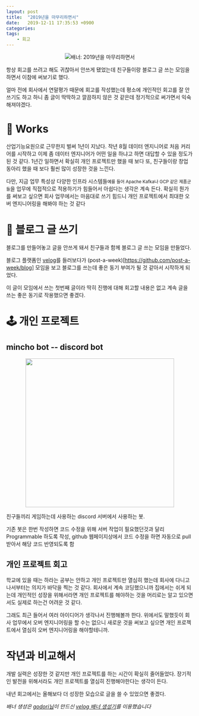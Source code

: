 ```yaml
---
layout: post
title:  "2019년을 마무리하면서"
date:   2019-12-11 17:35:53 +0900
categories: 
tags:
    - 회고
---
```


<div style="text-align:center; margin-bottom:1em;">
    <img src="https://i.imgur.com/rzgfRKQ.png" alt="배너: 2019년을 마무리하면서">
</div>

항상 회고를 쓰려고 해도 귀찮아서 안쓰게 됐었는데 친구들이랑 블로그 글 쓰는 모임을 하면서 이참에 써보기로 했다.

얼마 전에 회사에서 연말평가 때문에 회고를 작성했는데 평소에 개인적인 회고를 잘 안쓰기도 하고 하니 좀 글이 딱딱하고 깔끔하지 않은 것 같은데 정기적으로 써가면서 익숙해져야겠다.

# 👔 Works
산업기능요원으로 근무한지 벌써 1년이 지났다. 작년 8월 데이터 엔지니어로 처음 커리어를 시작하고 이제 좀 데이터 엔지니어가 어떤 일을 하냐고 하면 대답할 수 있을 정도가 된 것 같다. 1년간 일하면서 확실히 개인 프로젝트만 했을 때 보다 또, 친구들이랑 창업 동아리 했을 때 보다 훨씬 많이 성장한 것을 느낀다.

다만, 지금 업무 특성상 다양한 인프라 시스템들<small>예를 들어 Apache Kafka나 GCP 같은 제품군들</small>을 업무에 직접적으로 적용하기가 힘들어서 아쉽다는 생각은 계속 든다. 확실히 뭔가를 써보고 싶으면 회사 업무에서는 마음대로 쓰기 힘드니 개인 프로젝트에서 최대한 오버 엔지니어링을 해봐야 하는 것 같다


# 📝 블로그 글 쓰기
블로그를 만들어놓고 글을 안쓰게 돼서 친구들과 함께 블로그 글 쓰는 모임을 만들었다.

블로그 플랫폼인 [velog](https://velog.io)를 들러보다가 (post-a-week)[https://github.com/post-a-week/blog] 모임을 보고 블로그를 쓰는데 좋은 동기 부여가 될 것 같아서 시작하게 되었다.

이 글이 모임에서 쓰는 첫번째 글이라 딱히 진행에 대해 회고할 내용은 없고 계속 글을 쓰는 좋은 동기로 작용했으면 좋겠다.

# 🕹️ 개인 프로젝트

## mincho bot -- discord bot
<!-- ![discord bot: !sora 연어 알밥](https://i.imgur.com/Vjw9MNF.png) -->
<div style="text-align:center; margin-bottom:1em;">
    <img src="https://i.imgur.com/Vjw9MNF.png" style="width:400px;">
</div>

친구들끼리 게임하는데 사용하는 discord 서버에서 사용하는 봇.

기존 봇은 한번 작성하면 코드 수정을 위해 서버 작업이 필요했던것과 달리 Programmable 하도록 작성, github 웹페이지상에서 코드 수정을 하면 자동으로 pull 받아서 해당 코드 반영되도록 함

## 개인 프로젝트 회고
학교에 있을 때는 하라는 공부는 안하고 개인 프로젝트만 열심히 했는데 회사에 다니고 나서부터는 의지가 바닥을 찍는 것 같다. 회사에서 계속 코딩했으니까 집에서는 쉬게 되는데 개인적인 성장을 위해서라면 개인 프로젝트를 해야하는 것을 머리로는 알고 있으면서도 실제로 하는건 어려운 것 같다.

그래도 최근 들어서 여러 아이디어가 생각나서 진행해볼까 한다. 위에서도 말했듯이 회사 업무에서 오버 엔지니어링을 할 수는 없으니 새로운 것을 써보고 싶으면 개인 프로젝트에서 열심히 오버 엔지니어링을 해야할테니까.

# 작년과 비교해서
개발 실력은 성장한 것 같지만 개인 프로젝트를 하는 시간이 확실히 줄어들었다. 장기적인 발전을 위해서라도 개인 프로젝트를 열심히 진행해야한다는 생각이 든다.

내년 회고에서는 올해보다 더 성장한 모습으로 글을 쓸 수 있었으면 좋겠다.

*배너 생성은 [godori님](https://velog.io/@godori)이 만드신 [velog 배너 생성기](https://banner.godori.dev)를 이용했습니다*